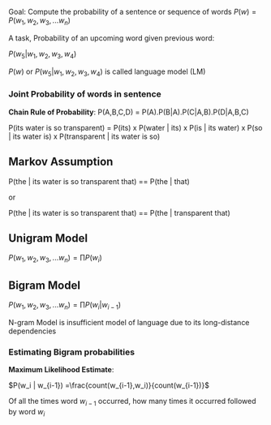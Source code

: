 Goal: Compute the probability of a sentence or sequence of words
$P(w) = P(w_1,w_2,w_3,...w_n)$

A task, Probability of an upcoming word given previous word:

$P(w_5 | w_1,w_2,w_3,w_4)$

$P(w)$ or $P(w_5 | w_1,w_2,w_3,w_4)$ is called language model (LM)

### Joint Probability of words in sentence

__Chain Rule of Probability__:
P(A,B,C,D) = P(A).P(B|A).P(C|A,B).P(D|A,B,C)

P(its water is so transparent) = P(its) x P(water | its) x P(is | its water) x P(so | its water is) x P(transparent | its water is so)


## Markov Assumption

P(the | its water is so transparent that) == P(the | that)

or 

P(the | its water is so transparent that) == P(the |  transparent that)

## Unigram Model

$P(w_1,w_2,w_3,...w_n) = \prod P(w_i)$


## Bigram Model

$P(w_1,w_2,w_3,...w_n) = \prod P(w_i | w_{i-1})$

N-gram Model is insufficient model of language due to its long-distance dependencies


### Estimating Bigram probabilities

__Maximum Likelihood Estimate__:

$P(w_i | w_{i-1}) =\frac{count(w_{i-1},w_i)}{count(w_{i-1})}$

Of all the times word $w_{i-1}$ occurred, how many times it occurred followed by word $w_i$

